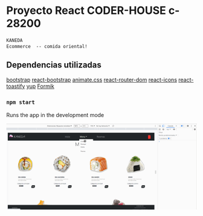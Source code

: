 # Proyecto React  CODER-HOUSE c-28200
    KANEDA
    Ecommerce  -- comida oriental!

## Dependencias utilizadas
  
   [bootstrap](https://getbootstrap.com/)
   [react-bootstrap](https://react-bootstrap.github.io/)
   [animate.css](https://animate.style/)
   [react-router-dom](https://reactrouter.com/)
   [react-icons](https://react-icons.github.io/react-icons)
   [react-toastify](https://fkhadra.github.io/react-toastify)
    [yup](https://github.com/jquense/yup)
    [Formik](https://formik.org/)

### `npm start`

Runs the app in the development mode
  

 ![image](/coderHouse.gif)